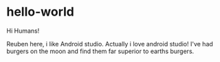 # hello-world

Hi Humans!

Reuben here, i like Android studio. Actually i love android studio!
I've had burgers on the moon and find them far superior to earths burgers.
